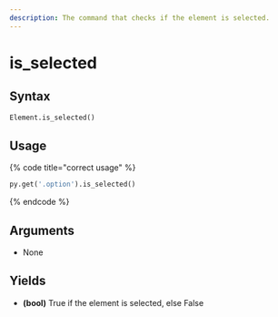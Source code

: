 ```yaml
---
description: The command that checks if the element is selected.
---
```


# is\_selected

## Syntax

```python
Element.is_selected()
```

## Usage

{% code title="correct usage" %}
```python
py.get('.option').is_selected()
```
{% endcode %}

## Arguments

* None

## Yields

* **\(bool\)** True if the element is selected, else False

